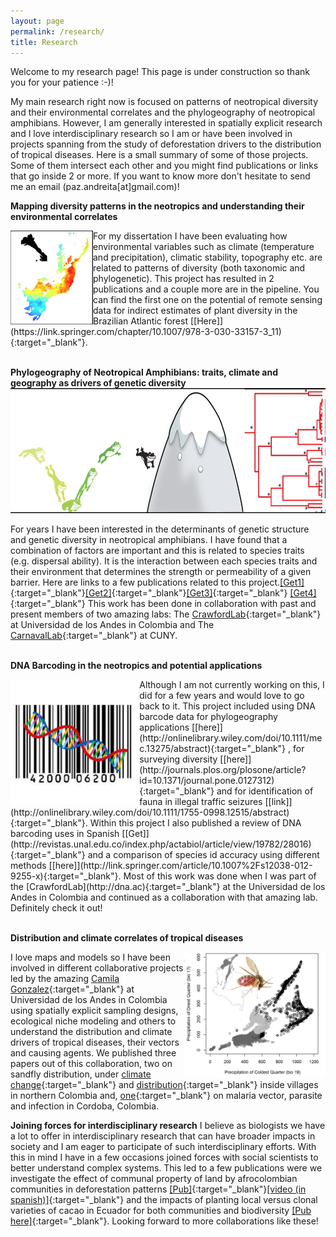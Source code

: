 ```yaml
---
layout: page
permalink: /research/
title: Research
---
```



Welcome to my research page! This page is under construction so thank you for your patience :-)!  

  
  
My main research right now is focused on patterns of neotropical diversity and their environmental correlates and the phylogeography of neotropical amphibians. However, I am generally interested in spatially explicit research and I love interdisciplinary research so I am or have been involved in projects spanning from the study of deforestation drivers to the distribution of tropical diseases. Here is a small summary of some of those projects. Some of them intersect each other and you might find publications or links that go inside 2 or more. If you want to know more don't hesitate to send me an email (paz.andreita[at]gmail.com)! 

<strong>Mapping diversity patterns in the neotropics and understanding their environmental correlates</strong>  

<img style="float: left;" src="/images/AF_diversity.png" height="150">
For my dissertation I have been evaluating how environmental variables such as climate (temperature and precipitation), climatic stability, topography etc. are related to patterns of diversity (both taxonomic and phylogenetic). This project has resulted in 2 publications and a couple more are in the pipeline. You can find the first one on the potential of remote sensing data for indirect estimates of plant diversity in the Brazilian Atlantic forest [[Here]](https://link.springer.com/chapter/10.1007/978-3-030-33157-3_11){:target="_blank"}.

  
&nbsp;
&nbsp;
<br>
<strong>Phylogeography of Neotropical Amphibians: traits, climate and geography as drivers of genetic diversity</strong>
<img src="/images/traits_phylo.png" height="200">  

For years I have been interested in the determinants of genetic structure and genetic diversity in neotropical amphibians. I have found that a combination of factors are important and this is related to species traits (e.g. dispersal ability). It is the interaction between each species traits and their environment that determines the strength or permeability of a given barrier. Here are links to a few publications related to this project.[[Get1]](https://escholarship.org/uc/item/32g8q7x3){:target="_blank"}[[Get2]](https://rdcu.be/9Y1T){:target="_blank"}[[Get3]](http://onlinelibrary.wiley.com/doi/10.1111/mec.13275/abstract){:target="_blank"} [[Get4]](http://journals.plos.org/plosone/article?id=10.1371/journal.pone.0127312){:target="_blank"}
This work has been done in collaboration with past and present members of two amazing labs: The [CrawfordLab](http://dna.ac){:target="_blank"} at Universidad de los Andes in Colombia and The [CarnavalLab](https://www.carnavallab.org){:target="_blank"} at CUNY. 
  
&nbsp;
&nbsp;
<br>
<strong>DNA Barcoding in the neotropics and potential applications</strong>  

<img style="float: left;" src="/images/dnabarcode.jpg" height="200">
Although I am not currently working on this, I did for a few years and would love to go back to it. This project included using DNA barcode data for phylogeography applications [[here]](http://onlinelibrary.wiley.com/doi/10.1111/mec.13275/abstract){:target="_blank"} , for surveying diversity [[here]](http://journals.plos.org/plosone/article?id=10.1371/journal.pone.0127312){:target="_blank"} and for identification of fauna in illegal traffic seizures [[link]](http://onlinelibrary.wiley.com/doi/10.1111/1755-0998.12515/abstract){:target="_blank"}. Within this project I also published a review of DNA barcoding uses in Spanish [[Get]](http://revistas.unal.edu.co/index.php/actabiol/article/view/19782/28016){:target="_blank"} and a comparison of species id accuracy using different methods [[here]](http://link.springer.com/article/10.1007%2Fs12038-012-9255-x){:target="_blank"}.  
Most of this work was done when I was part of the [CrawfordLab](http://dna.ac){:target="_blank"} at the Universidad de los Andes in Colombia and continued as a collaboration with that amazing lab. Definitely check it out! 
  
&nbsp;
&nbsp;
<br>
<strong>Distribution and climate correlates of tropical diseases</strong>  

<img style="float: right;" src="/images/web_tropicaldis.jpg" height="200"> I love maps and models so I have been involved in different collaborative projects led by the amazing [Camila Gonzalez](https://cimpat.uniandes.edu.co){:target="_blank"} at Universidad de los Andes in Colombia using spatially explicit sampling designs, ecological niche modeling and others to understand the distribution and climate drivers of tropical diseases, their vectors and causing agents. 
We published three papers out of this collaboration, two on sandfly distribution, under [climate change](http://www.sciencedirect.com/science/article/pii/S0001706X13002192){:target="_blank"} and [distribution](http://journals.plos.org/plosone/article?id=10.1371/journal.pone.0190686){:target="_blank"} inside villages in northern Colombia and, [one](http://www.sciencedirect.com/science/article/pii/S0001706X13002192){:target="_blank"} on malaria vector, parasite and infection in Cordoba, Colombia.  
  
  
  
  
  
<strong>Joining forces for interdisciplinary research</strong>
I believe as biologists we have a lot to offer in interdisciplinary research that can have broader impacts in society and I am eager to participate of such interdisciplinary efforts. With this in mind I have in a few occasions joined forces with social scientists to better understand complex systems. This led to a few publications were we investigate the effect of communal property of land by afrocolombian communities in deforestation patterns [[Pub]](https://www.sciencedirect.com/science/article/pii/S0305750X19304863?dgcid=coauthor&amp;fbclid=IwAR3_2VE5mpYfSoeiTJwEysEGrzOSHdIL15MFwEvnfvGEhJuJ3Z-q7xnt8Yo){:target="_blank"}[[video (in spanish)]](https://www.youtube.com/watch?v=EXDzZW6zUX8&t=2s){:target="_blank"}
 and the impacts of planting local versus clonal varieties of cacao in Ecuador for both communities and biodiversity [[Pub here]](http://onlinelibrary.wiley.com/doi/10.1002/bse.2011/full){:target="_blank"}. Looking forward to more collaborations like these!

